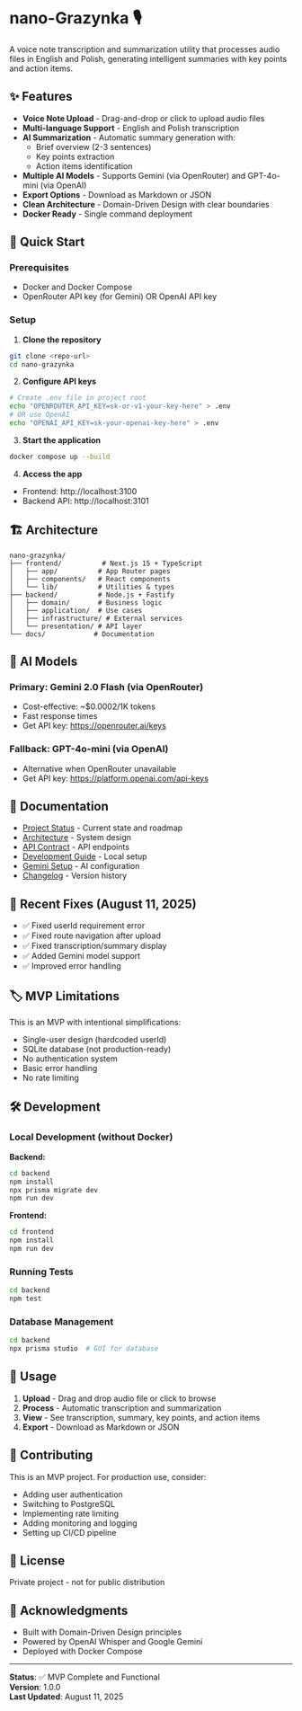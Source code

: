 # nano-Grazynka 🎙️

A voice note transcription and summarization utility that processes audio files in English and Polish, generating intelligent summaries with key points and action items.

## ✨ Features

- **Voice Note Upload** - Drag-and-drop or click to upload audio files
- **Multi-language Support** - English and Polish transcription
- **AI Summarization** - Automatic summary generation with:
  - Brief overview (2-3 sentences)
  - Key points extraction
  - Action items identification
- **Multiple AI Models** - Supports Gemini (via OpenRouter) and GPT-4o-mini (via OpenAI)
- **Export Options** - Download as Markdown or JSON
- **Clean Architecture** - Domain-Driven Design with clear boundaries
- **Docker Ready** - Single command deployment

## 🚀 Quick Start

### Prerequisites
- Docker and Docker Compose
- OpenRouter API key (for Gemini) OR OpenAI API key

### Setup

1. **Clone the repository**
```bash
git clone <repo-url>
cd nano-grazynka
```

2. **Configure API keys**
```bash
# Create .env file in project root
echo "OPENROUTER_API_KEY=sk-or-v1-your-key-here" > .env
# OR use OpenAI
echo "OPENAI_API_KEY=sk-your-openai-key-here" > .env
```

3. **Start the application**
```bash
docker compose up --build
```

4. **Access the app**
- Frontend: http://localhost:3100
- Backend API: http://localhost:3101

## 🏗️ Architecture

```
nano-grazynka/
├── frontend/          # Next.js 15 + TypeScript
│   ├── app/          # App Router pages
│   ├── components/   # React components
│   └── lib/          # Utilities & types
├── backend/          # Node.js + Fastify
│   ├── domain/       # Business logic
│   ├── application/  # Use cases
│   ├── infrastructure/ # External services
│   └── presentation/ # API layer
└── docs/            # Documentation
```

## 🤖 AI Models

### Primary: Gemini 2.0 Flash (via OpenRouter)
- Cost-effective: ~$0.0002/1K tokens
- Fast response times
- Get API key: https://openrouter.ai/keys

### Fallback: GPT-4o-mini (via OpenAI)
- Alternative when OpenRouter unavailable
- Get API key: https://platform.openai.com/api-keys

## 📖 Documentation

- [Project Status](./PROJECT_STATUS.md) - Current state and roadmap
- [Architecture](./docs/architecture/ARCHITECTURE.md) - System design
- [API Contract](./docs/api/api-contract.md) - API endpoints
- [Development Guide](./docs/development/DEVELOPMENT.md) - Local setup
- [Gemini Setup](./docs/development/GEMINI_SETUP.md) - AI configuration
- [Changelog](./CHANGELOG.md) - Version history

## 🐛 Recent Fixes (August 11, 2025)

- ✅ Fixed userId requirement error
- ✅ Fixed route navigation after upload
- ✅ Fixed transcription/summary display
- ✅ Added Gemini model support
- ✅ Improved error handling

## 🏷️ MVP Limitations

This is an MVP with intentional simplifications:
- Single-user design (hardcoded userId)
- SQLite database (not production-ready)
- No authentication system
- Basic error handling
- No rate limiting

## 🛠️ Development

### Local Development (without Docker)

**Backend:**
```bash
cd backend
npm install
npx prisma migrate dev
npm run dev
```

**Frontend:**
```bash
cd frontend
npm install
npm run dev
```

### Running Tests
```bash
cd backend
npm test
```

### Database Management
```bash
cd backend
npx prisma studio  # GUI for database
```

## 📝 Usage

1. **Upload** - Drag and drop audio file or click to browse
2. **Process** - Automatic transcription and summarization
3. **View** - See transcription, summary, key points, and action items
4. **Export** - Download as Markdown or JSON

## 🤝 Contributing

This is an MVP project. For production use, consider:
- Adding user authentication
- Switching to PostgreSQL
- Implementing rate limiting
- Adding monitoring and logging
- Setting up CI/CD pipeline

## 📄 License

Private project - not for public distribution

## 🙏 Acknowledgments

- Built with Domain-Driven Design principles
- Powered by OpenAI Whisper and Google Gemini
- Deployed with Docker Compose

---

**Status**: ✅ MVP Complete and Functional  
**Version**: 1.0.0  
**Last Updated**: August 11, 2025